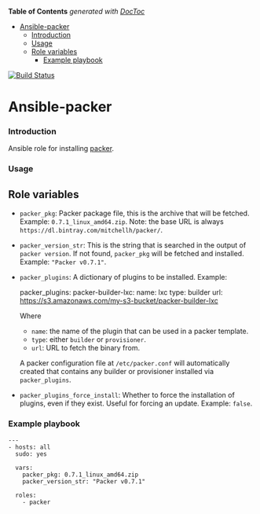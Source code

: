 <!-- START doctoc generated TOC please keep comment here to allow auto update -->
<!-- DON'T EDIT THIS SECTION, INSTEAD RE-RUN doctoc TO UPDATE -->
**Table of Contents**  *generated with [DocToc](https://github.com/thlorenz/doctoc)*

- [Ansible-packer](#ansible-packer)
    - [Introduction](#introduction)
    - [Usage](#usage)
  - [Role variables](#role-variables)
    - [Example playbook](#example-playbook)

<!-- END doctoc generated TOC please keep comment here to allow auto update -->

[![Build Status](https://travis-ci.org/ldx/ansible-packer.svg?branch=master)](https://travis-ci.org/ldx/ansible-packer)

# Ansible-packer

### Introduction

Ansible role for installing [packer](http://packer.io).

### Usage

Role variables
--------------

- `packer_pkg`: Packer package file, this is the archive that will be fetched. Example: `0.7.1_linux_amd64.zip`. Note: the base URL is always `https://dl.bintray.com/mitchellh/packer/`.

- `packer_version_str`: This is the string that is searched in the output of `packer version`. If not found, `packer_pkg` will be fetched and installed. Example: `"Packer v0.7.1"`.

- `packer_plugins`: A dictionary of plugins to be installed. Example:

    packer_plugins:
      packer-builder-lxc:
        name: lxc
        type: builder
        url: https://s3.amazonaws.com/my-s3-bucket/packer-builder-lxc

  Where
  - `name`: the name of the plugin that can be used in a packer template.
  - `type`: either `builder` or `provisioner`.
  - `url`: URL to fetch the binary from.

  A packer configuration file at `/etc/packer.conf` will automatically created that contains any builder or provisioner installed via `packer_plugins`.

- `packer_plugins_force_install`: Whether to force the installation of plugins, even if they exist. Useful for forcing an update. Example: `false`.

### Example playbook

    ---
    - hosts: all
      sudo: yes
    
      vars:
        packer_pkg: 0.7.1_linux_amd64.zip
        packer_version_str: "Packer v0.7.1"
    
      roles:
        - packer
